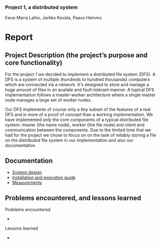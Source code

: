 ### Project 1, a distributed system
Eeva-Maria Laiho, Jarkko Kovala, Paavo Hemmo

# Report

## Project Description (the project’s purpose and core functionality)

For the project 1 we decided to implement a distributed file system (DFS). A DFS is a system of multiple (hundreds to hundred thousands) computers which are connected via a network. It's designed to store and manage a huge amount of files in an availale and fault-tolerant manner. A typical DFS implementation follows a master-worker architecture where a single master node manages a large set of worker nodes.

Our DFS implements of course only a tiny subset of the features of a real DFS and is more of a proof of concept than a working implementation. We have implemented only the core components of a typical distributed file system: master (the name node), worker (the file node) and client and communication between the components. Due to the limited time that we had for the project we chose to focus on on the task of reliably storing a file on the distributed file system in our implementation and also our documentation.

## Documentation

* [System design](./documentation/specification.md)
* [Installation and execution guide](./documentation/installation.md)
* [Measurements](./documentation/measurements.md)


## Problems encountered, and lessons learned

Problems encountered

*

Lessons learned

* 
